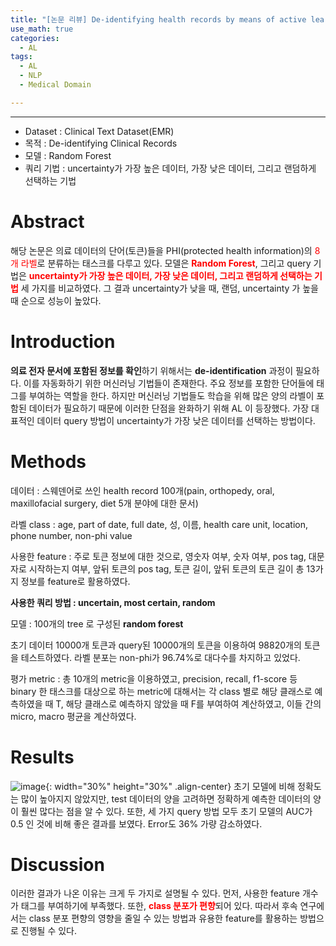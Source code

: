 ```yaml
---
title: "[논문 리뷰] De-identifying health records by means of active learning(2012)"
use_math: true
categories:
  - AL
tags:
  - AL
  - NLP
  - Medical Domain

---
```



***
- Dataset : Clinical Text Dataset(EMR)
- 목적 : De-identifying Clinical Records
- 모델 : Random Forest
- 쿼리 기법 : uncertainty가 가장 높은 데이터, 가장 낮은 데이터, 그리고 랜덤하게 선택하는 기법




# Abstract

해당 논문은 의료 데이터의 단어(토큰)들을 PHI(protected health information)의 <span style="color:red">8개 라벨</span>로 분류하는 태스크를 다루고 있다. 모델은 <span style="color:red">**Random Forest**</span>, 그리고 query 기법은 <span style="color:red">**uncertainty가 가장 높은 데이터, 가장 낮은 데이터, 그리고 랜덤하게 선택하는 기법**</span> 세 가지를 비교하였다. 그 결과 uncertainty가 낮을 때, 랜덤, uncertainty 가 높을 때 순으로 성능이 높았다. 

# Introduction

**의료 전자 문서에 포함된 정보를 확인**하기 위해서는 **de-identification** 과정이 필요하다. 이를 자동화하기 위한 머신러닝 기법들이 존재한다. 주요 정보를 포함한 단어들에 태그를 부여하는 역할을 한다. 하지만 머신러닝 기법들도 학습을 위해 많은 양의 라벨이 포함된 데이터가 필요하기 때문에 이러한 단점을 완화하기 위해 AL 이 등장했다. 가장 대표적인 데이터 query 방법이 uncertainty가 가장 낮은 데이터를 선택하는 방법이다.

# Methods

데이터 : 스웨덴어로 쓰인 health record 100개(pain, orthopedy, oral, maxillofacial surgery, diet 5개 분야에 대한 문서)

라벨 class : age, part of date, full date, 성, 이름, health care unit, location, phone number, non-phi value

사용한 feature : 주로 토큰 정보에 대한 것으로, 영숫자 여부, 숫자 여부, pos tag, 대문자로 시작하는지 여부, 앞뒤 토큰의 pos tag, 토큰 길이, 앞뒤 토큰의 토큰 길이 총 13가지 정보를 feature로 활용하였다. 

**사용한 쿼리 방법 : uncertain, most certain, random**

모델 : 100개의 tree 로 구성된 **random forest**

초기 데이터 10000개 토큰과 query된 10000개의 토큰을 이용하여 98820개의 토큰을 테스트하였다. 라벨 분포는 non-phi가 96.74%로 대다수를 차지하고 있었다. 

평가 metric : 총 10개의 metric을 이용하였고, precision, recall, f1-score 등 binary 한 태스크를 대상으로 하는 metric에 대해서는 각 class 별로 해당 클래스로 예측하였을 때 T, 해당 클래스로 예측하지 않았을 때 F를 부여하여 계산하였고, 이들 간의 micro, macro 평균을 계산하였다. 

# Results

![image](https://user-images.githubusercontent.com/69342517/215096410-21e90bdf-379b-401b-80de-b05ffbec7552.png){: width="30%" height="30%" .align-center}
초기 모델에 비해 정확도는 많이 높아지지 않았지만, test 데이터의 양을 고려하면 정확하게 예측한 데이터의 양이 훨씬 많다는 점을 알 수 있다. 또한, 세 가지 query 방법 모두 초기 모델의 AUC가 0.5 인 것에 비해 좋은 결과를 보였다. Error도 36% 가량 감소하였다. 

# Discussion

이러한 결과가 나온 이유는 크게 두 가지로 설명될 수 있다. 먼저, 사용한 feature 개수가 태그를 부여하기에 부족했다. 또한, <span style="color:red">**class 분포가 편향**</span>되어 있다. 따라서 후속 연구에서는 class 분포 편향의 영향을 줄일 수 있는 방법과 유용한 feature를 활용하는 방법으로 진행될 수 있다.